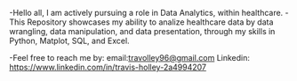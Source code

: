 -Hello all, I am actively pursuing a role in Data Analytics, within healthcare.
-This Repository showcases my ability to analize healthcare data by data wrangling, data manipulation, and data presentation, through my skills in Python, Matplot, SQL, and Excel. 

-Feel free to reach me by:
email:travolley96@gmail.com
Linkedin: https://www.linkedin.com/in/travis-holley-2a4994207

<!--
**travolleyy/travolleyy** is a ✨ _special_ ✨ repository because its `README.md` (this file) appears on your GitHub profile.

Here are some ideas to get you started:

- 🔭 I’m currently working on ...
- 🌱 I’m currently learning ...
- 👯 I’m looking to collaborate on ...
- 🤔 I’m looking for help with ...
- 💬 Ask me about ...
- 📫 How to reach me: ...
- 😄 Pronouns: ...
- ⚡ Fun fact: ...
-->
